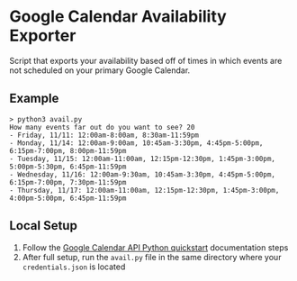 # Google Calendar Availability Exporter

Script that exports your availability based off of times in which events are not scheduled on your primary Google Calendar.

## Example

```
> python3 avail.py
How many events far out do you want to see? 20
- Friday, 11/11: 12:00am-8:00am, 8:30am-11:59pm
- Monday, 11/14: 12:00am-9:00am, 10:45am-3:30pm, 4:45pm-5:00pm, 6:15pm-7:00pm, 8:00pm-11:59pm
- Tuesday, 11/15: 12:00am-11:00am, 12:15pm-12:30pm, 1:45pm-3:00pm, 5:00pm-5:30pm, 6:45pm-11:59pm
- Wednesday, 11/16: 12:00am-9:30am, 10:45am-3:30pm, 4:45pm-5:00pm, 6:15pm-7:00pm, 7:30pm-11:59pm
- Thursday, 11/17: 12:00am-11:00am, 12:15pm-12:30pm, 1:45pm-3:00pm, 4:00pm-5:00pm, 6:45pm-11:59pm
```

## Local Setup

1. Follow the [Google Calendar API Python quickstart](https://developers.google.com/calendar/api/quickstart/python) documentation steps
2. After full setup, run the `avail.py` file in the same directory where your `credentials.json` is located
